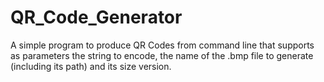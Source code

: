 # QR_Code_Generator
A simple program to produce QR Codes from command line that supports  as parameters the string to encode, the name of the .bmp file to generate (including its path) and its size version.
